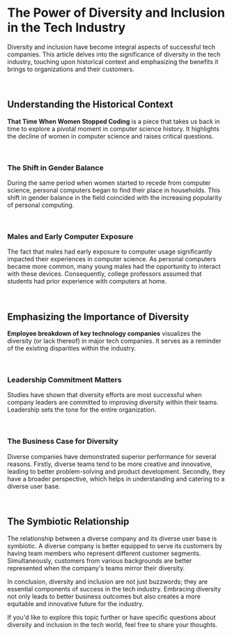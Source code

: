 # The Power of Diversity and Inclusion in the Tech Industry

Diversity and inclusion have become integral aspects of successful tech companies. This article delves into the significance of diversity in the tech industry, touching upon historical context and emphasizing the benefits it brings to organizations and their customers.

<br>

## Understanding the Historical Context

**That Time When Women Stopped Coding** is a piece that takes us back in time to explore a pivotal moment in computer science history. It highlights the decline of women in computer science and raises critical questions.

<br>

### The Shift in Gender Balance

During the same period when women started to recede from computer science, personal computers began to find their place in households. This shift in gender balance in the field coincided with the increasing popularity of personal computing.

<br>

### Males and Early Computer Exposure

The fact that males had early exposure to computer usage significantly impacted their experiences in computer science. As personal computers became more common, many young males had the opportunity to interact with these devices. Consequently, college professors assumed that students had prior experience with computers at home.

<br>

## Emphasizing the Importance of Diversity

**Employee breakdown of key technology companies** visualizes the diversity (or lack thereof) in major tech companies. It serves as a reminder of the existing disparities within the industry.

<br>

### Leadership Commitment Matters

Studies have shown that diversity efforts are most successful when company leaders are committed to improving diversity within their teams. Leadership sets the tone for the entire organization.

<br>

### The Business Case for Diversity

Diverse companies have demonstrated superior performance for several reasons. Firstly, diverse teams tend to be more creative and innovative, leading to better problem-solving and product development. Secondly, they have a broader perspective, which helps in understanding and catering to a diverse user base.

<br>

## The Symbiotic Relationship

The relationship between a diverse company and its diverse user base is symbiotic. A diverse company is better equipped to serve its customers by having team members who represent different customer segments. Simultaneously, customers from various backgrounds are better represented when the company's teams mirror their diversity.

In conclusion, diversity and inclusion are not just buzzwords; they are essential components of success in the tech industry. Embracing diversity not only leads to better business outcomes but also creates a more equitable and innovative future for the industry.

If you'd like to explore this topic further or have specific questions about diversity and inclusion in the tech world, feel free to share your thoughts.
